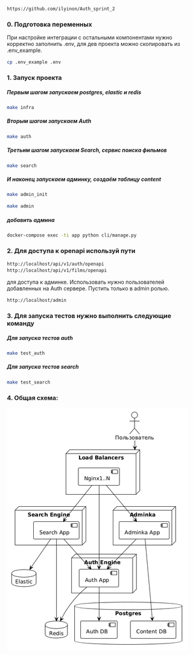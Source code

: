 ```bash
https://github.com/ilyinon/Auth_sprint_2
```


### 0. Подготовка переменных

При настройке интеграции с остальными компонентами нужно корректно заполнить .env, для дев проекта можно скопировать из .env_example.
```bash
cp .env_example .env
```

### 1. Запуск проекта

##### Первым шагом запускаем postgres, elastic и redis
```bash
make infra
```

##### Вторым шагом запускаем Auth
```bash
make auth
```

##### Третьим шагом запускаем Search, сервис поиска фильмов
```bash
make search
```

##### И наконец запускаем админку, создаём таблицу content
```bash
make admin_init
```

```bash
make admin
```

##### добавить админа
```bash
docker-compose exec -ti app python cli/manage.py
```


### 2. Для доступа к openapi используй пути
```bash
http://localhost/api/v1/auth/openapi
http://localhost/api/v1/films/openapi

```

для доступа к админке. Использовать нужно пользователей добавленных на Auth сервере. Пустить только в admin ролью.
```bash
http://localhost/admin
```


### 3. Для запуска тестов нужно выполнить следующие команду

##### Для запуска тестов auth
```bash
make test_auth
```

##### Для запуска тестов search
```bash
make test_search
```


### 4. Общая схема:


![Image alt](https://github.com/ilyinon/Auth_sprint_2/raw/dev_prepare_for_review_1/schema.png)
